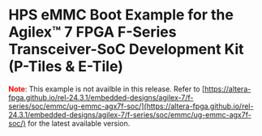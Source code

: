 

# HPS eMMC Boot Example  for the Agilex™ 7 FPGA F-Series Transceiver-SoC Development Kit (P-Tiles & E-Tile)


<b style="color: red;">Note</b>: This example is not availble in this release. Refer to [https://altera-fpga.github.io/rel-24.3.1/embedded-designs/agilex-7/f-series/soc/emmc/ug-emmc-agx7f-soc/](https://altera-fpga.github.io/rel-24.3.1/embedded-designs/agilex-7/f-series/soc/emmc/ug-emmc-agx7f-soc/) for the latest available version.

